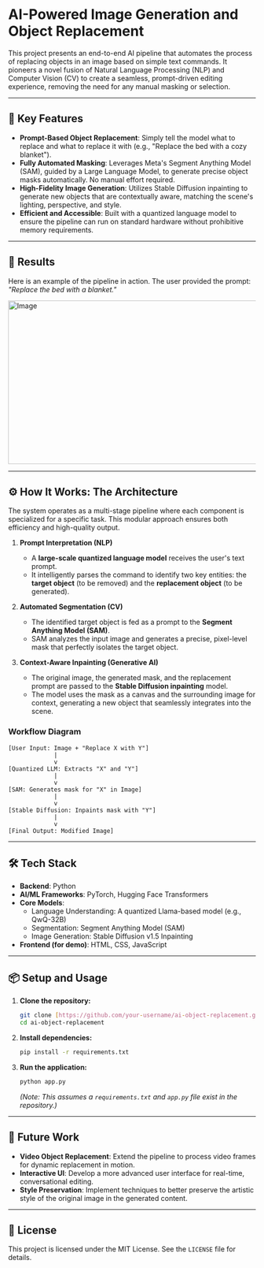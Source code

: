 # AI-Powered Image Generation and Object Replacement

This project presents an end-to-end AI pipeline that automates the process of replacing objects in an image based on simple text commands. It pioneers a novel fusion of Natural Language Processing (NLP) and Computer Vision (CV) to create a seamless, prompt-driven editing experience, removing the need for any manual masking or selection.

---

## 🌟 Key Features

- **Prompt-Based Object Replacement**: Simply tell the model what to replace and what to replace it with (e.g., "Replace the bed with a cozy blanket").
- **Fully Automated Masking**: Leverages Meta's Segment Anything Model (SAM), guided by a Large Language Model, to generate precise object masks automatically. No manual effort required.
- **High-Fidelity Image Generation**: Utilizes Stable Diffusion inpainting to generate new objects that are contextually aware, matching the scene's lighting, perspective, and style.
- **Efficient and Accessible**: Built with a quantized language model to ensure the pipeline can run on standard hardware without prohibitive memory requirements.

---

## 🚀 Results

Here is an example of the pipeline in action. The user provided the prompt: *"Replace the bed with a blanket."*

<img width="954" height="332" alt="Image" src="https://github.com/user-attachments/assets/0ef08aca-00c7-47f4-bb90-1b86ab3fe450" />

---

## ⚙️ How It Works: The Architecture

The system operates as a multi-stage pipeline where each component is specialized for a specific task. This modular approach ensures both efficiency and high-quality output.

1.  **Prompt Interpretation (NLP)**
    - A **large-scale quantized language model** receives the user's text prompt.
    - It intelligently parses the command to identify two key entities: the **target object** (to be removed) and the **replacement object** (to be generated).

2.  **Automated Segmentation (CV)**
    - The identified target object is fed as a prompt to the **Segment Anything Model (SAM)**.
    - SAM analyzes the input image and generates a precise, pixel-level mask that perfectly isolates the target object.

3.  **Context-Aware Inpainting (Generative AI)**
    - The original image, the generated mask, and the replacement prompt are passed to the **Stable Diffusion inpainting** model.
    - The model uses the mask as a canvas and the surrounding image for context, generating a new object that seamlessly integrates into the scene.

### Workflow Diagram
```
[User Input: Image + "Replace X with Y"]
             |
             v
[Quantized LLM: Extracts "X" and "Y"]
             |
             v
[SAM: Generates mask for "X" in Image]
             |
             v
[Stable Diffusion: Inpaints mask with "Y"]
             |
             v
[Final Output: Modified Image]
```

---

## 🛠️ Tech Stack

- **Backend**: Python
- **AI/ML Frameworks**: PyTorch, Hugging Face Transformers
- **Core Models**:
    - Language Understanding: A quantized Llama-based model (e.g., QwQ-32B)
    - Segmentation: Segment Anything Model (SAM)
    - Image Generation: Stable Diffusion v1.5 Inpainting
- **Frontend (for demo)**: HTML, CSS, JavaScript

---

## 📦 Setup and Usage

1.  **Clone the repository:**
    ```bash
    git clone [https://github.com/your-username/ai-object-replacement.git](https://github.com/your-username/ai-object-replacement.git)
    cd ai-object-replacement
    ```

2.  **Install dependencies:**
    ```bash
    pip install -r requirements.txt
    ```

3.  **Run the application:**
    ```bash
    python app.py
    ```
    *(Note: This assumes a `requirements.txt` and `app.py` file exist in the repository.)*

---

## 🔮 Future Work

- **Video Object Replacement**: Extend the pipeline to process video frames for dynamic replacement in motion.
- **Interactive UI**: Develop a more advanced user interface for real-time, conversational editing.
- **Style Preservation**: Implement techniques to better preserve the artistic style of the original image in the generated content.

---

## 📄 License

This project is licensed under the MIT License. See the `LICENSE` file for details.
